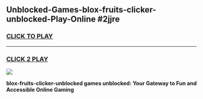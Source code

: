 
## Unblocked-Games-blox-fruits-clicker-unblocked-Play-Online #2jjre
<h3>
<a href="https://news.freeplayer.one?title=blox-fruits-clicker-unblocked&ref=3">CLICK TO PLAY</a></h3>
<hr>

<h3>
<a href="https://news.freeplayer.one?title=blox-fruits-clicker-unblocked&ref=3">CLICK 2 PLAY</a>
  
</h3>

<a href="https://news.freeplayer.one?title=blox-fruits-clicker-unblocked&ref=3"><img src="https://clearcache.store/games.png"></a>


**blox-fruits-clicker-unblocked games unblocked: Your Gateway to Fun and Accessible Online Gaming**
